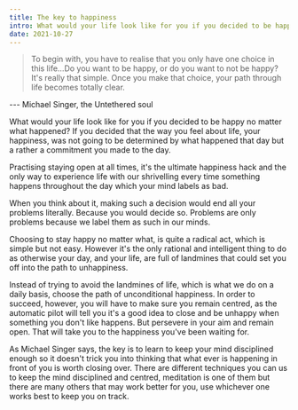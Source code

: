 ```yaml
---
title: The key to happiness
intro: What would your life look like for you if you decided to be happy no matter what happened?
date: 2021-10-27
---
```


> To begin with, you have to realise that you only have one choice in this life…Do you want to be happy, or do you want to not be happy? It's really that simple. Once you make that choice, your path through life becomes totally clear.

--- Michael Singer, the Untethered soul

What would your life look like for you if you decided to be happy no matter what happened? If you decided that the way you feel about life, your happiness, was not going to be determined by what happened that day but a rather a commitment you made to the day.

Practising staying open at all times, it's the ultimate happiness hack and the only way to experience life with our shrivelling every time something happens throughout the day which your mind labels as bad.

When you think about it, making such a decision would end all your problems literally. Because you would decide so. Problems are only problems because we label them as such in our minds.

Choosing to stay happy no matter what, is quite a radical act, which is simple but not easy. However it's the only rational and intelligent thing to do as otherwise your day, and your life, are full of landmines that could set you off into the path to unhappiness.

Instead of trying to avoid the landmines of life, which is what we do on a daily basis, choose the path of unconditional happiness. In order to succeed, however, you will have to make sure you remain centred, as the automatic pilot will tell you it's a good idea to close and be unhappy when something you don't like happens. But persevere in your aim and remain open. That will take you to the happiness you've been waiting for.

As Michael Singer says, the key is to learn to keep your mind disciplined enough so it doesn't trick you into thinking that what ever is happening in front of you is worth closing over. There are different techniques you can us to keep the mind disciplined and centred, meditation is one of them but there are many others that may work better for you, use whichever one works best to keep you on track.
